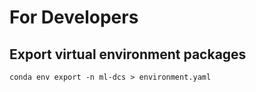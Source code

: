 # For Developers

## Export virtual environment packages

```shell
conda env export -n ml-dcs > environment.yaml
```
